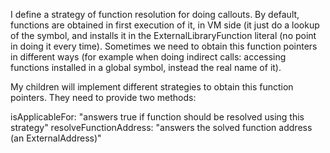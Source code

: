 I define a strategy of function resolution for doing callouts. 
By default, functions are obtained in first execution of it, in VM side (it just do a lookup of the symbol, and installs it in the ExternalLibraryFunction literal (no point in doing it every time). 
Sometimes we need to obtain this function pointers in different ways (for example when doing indirect calls: accessing functions installed in a global symbol, instead the real name of it). 

My children will implement different strategies to obtain this function pointers. They need to provide two methods: 

isApplicableFor:  "answers true if function should be resolved using this strategy"
resolveFunctionAddress: "answers the solved function address (an ExternalAddress)"